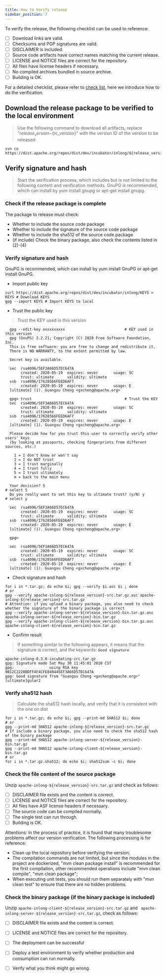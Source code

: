 ```yaml
---
title: How to Verify release
sidebar_position: 7
---
```


To verify the release, the following checklist can be used to reference:
- [ ] Download links are valid.
- [ ] Checksums and PGP signatures are valid.
- [ ] DISCLAIMER is included.
- [ ] Source code artifacts have correct names matching the current release.
- [ ] LICENSE and NOTICE files are correct for the repository.
- [ ] All files have license headers if necessary.
- [ ] No compiled archives bundled in source archive.
- [ ] Building is OK.

For a detailed checklist, please refer to [check list](https://cwiki.apache.org/confluence/display/INCUBATOR/Incubator+Release+Checklist), here we introduce how to do the verification.

## Download the release package to be verified to the local environment
> Use the following command to download all artifacts, replace "${release_version}-${rc_version}" with the version ID of the version to be released:
```shell
svn co https://dist.apache.org/repos/dist/dev/incubator/inlong/${release_version}-${rc_version}/
```

## Verify signature and hash
> Start the verification process, which includes but is not limited to the following content and verification methods.
> GnuPG is recommended, which can install by yum install gnupg or apt-get install gnupg.

### Check if the release package is complete
The package to release must check:
- Whether to include the source code package
- Whether to include the signature of the source code package
- Whether to include the sha512 of the source code package
- (if include) Check the binary package, also check the contents listed in (2)-(4)

### Verify signature and hash
GnuPG is recommended, which can install by yum install GnuPG or apt-get install GnuPG.
  - Import public key
  ```shell
  curl https://dist.apache.org/repos/dist/dev/incubator/inlong/KEYS > KEYS # Download KEYS
  gpg --import KEYS # Import KEYS to local
  ```
  - Trust the public key
  > Trust the KEY used in this version
  ```shell
    gpg --edit-key xxxxxxxxxx                           # KEY used in this version
    gpg (GnuPG) 2.2.21; Copyright (C) 2020 Free Software Foundation, Inc.
    This is free software: you are free to change and redistribute it.
    There is NO WARRANTY, to the extent permitted by law.
    
    Secret key is available.
    
    sec  rsa4096/5EF3A66D57EC647A
         created: 2020-05-19  expires: never       usage: SC  
         trust: ultimate      validity: ultimate
    ssb  rsa4096/17628566FEED6AF7
         created: 2020-05-19  expires: never       usage: E   
    [ultimate] (1). Guangxu Cheng <gxcheng@apache.org>
    
    gpg> trust                                          # Trust the KEY
    sec  rsa4096/5EF3A66D57EC647A
         created: 2020-05-19  expires: never       usage: SC  
         trust: ultimate      validity: ultimate
    ssb  rsa4096/17628566FEED6AF7
         created: 2020-05-19  expires: never       usage: E   
    [ultimate] (1). Guangxu Cheng <gxcheng@apache.org>
    
    Please decide how far you trust this user to correctly verify other users' keys
    (by looking at passports, checking fingerprints from different sources, etc.)
    
      1 = I don't know or won't say
      2 = I do NOT trust
      3 = I trust marginally
      4 = I trust fully
      5 = I trust ultimately
      m = back to the main menu
    
    Your decision? 5                                                    # select 5
    Do you really want to set this key to ultimate trust? (y/N) y       # select y
                                                                 
    sec  rsa4096/5EF3A66D57EC647A
         created: 2020-05-19  expires: never       usage: SC  
         trust: ultimate      validity: ultimate
    ssb  rsa4096/17628566FEED6AF7
         created: 2020-05-19  expires: never       usage: E   
    [ultimate] (1). Guangxu Cheng <gxcheng@apache.org>
    
    gpg> 
         
    sec  rsa4096/5EF3A66D57EC647A
         created: 2020-05-19  expires: never       usage: SC  
         trust: ultimate      validity: ultimate
    ssb  rsa4096/17628566FEED6AF7
         created: 2020-05-19  expires: never       usage: E   
    [ultimate] (1). Guangxu Cheng <gxcheng@apache.org>
  ```
  - Check signature and hash
  ```shell
  for i in *.tar.gz; do echo $i; gpg --verify $i.asc $i ; done
  # or
  gpg --verify apache-inlong-${release_version}-src.tar.gz.asc apache-inlong-${release_version}-src.tar.gz
  # Attention: if you upload a binary package, you also need to check whether the signature of the binary package is correct
  gpg --verify apache-inlong-server-${release_version}-bin.tar.gz.asc apache-inlong-server-${release_version}-bin.tar.gz
  gpg --verify apache-inlong-client-${release_version}-bin.tar.gz.asc apache-inlong-client-${release_version}-bin.tar.gz
```
  - Confirm result
  > If something similar to the following appears, it means that the signature is correct, and the keywords: **`Good signature`**
```shell
apache-inlong-0.3.0-incubating-src.tar.gz
gpg: Signature made Sat May 30 11:45:01 2020 CST
gpg:                using RSA key 9B12C2228BDFF4F4CFE849445EF3A66D57EC647A
gpg: Good signature from "Guangxu Cheng <gxcheng@apache.org>" [ultimate]gular2
```

### Verify sha512 hash
> Calculate the sha512 hash locally, and verify that it is consistent with the one on dist
```shell
for i in *.tar.gz; do echo $i; gpg --print-md SHA512 $i; done
# or
gpg --print-md SHA512 apache-inlong-${release_version}-src.tar.gz
# If include a binary package, you also need to check the sha512 hash of the binary package
gpg --print-md SHA512 apache-inlong-server-${release_version}-bin.tar.gz
gpg --print-md SHA512 apache-inlong-client-${release_version}-bin.tar.gz
# or
for i in *.tar.gz.sha512; do echo $i; sha512sum -c $i; done
```

### Check the file content of the source package
Unzip `apache-inlong-${release_version}-src.tar.gz` and check as follows:
- [ ] DISCLAIMER file exists and the content is correct.
- [ ] LICENSE and NOTICE files are correct for the repository.
- [ ] All files have ASF license headers if necessary.
- [ ] The source code can be compiled normally.
- [ ] The single test can run through.
- [ ] Building is OK.

Attentions:
   In the process of practice, it is found that many troublesome problems affect our version verification. The following processing is for reference:
   - Clean up the local repository before verifying the version;
   - The compilation commands are not limited, but since the modules in the project are dockerized, "mvn clean package install" is recommended for the first compilation, other recommended operations include "mvn clean compile", "mvn clean package";
   - When executing unit tests, you should run them separately with "mvn clean test" to ensure that there are no hidden problems.

### Check the binary package (if the binary package is included)
  Unzip `apache-inlong-client-${release_version}-src.tar.gz` and `
  apache-inlong-server-${release_version}-src.tar.gz`, check as follows:
- [ ] DISCLAIMER file exists and the content is correct.
- [ ] LICENSE and NOTICE files are correct for the repository.
- [ ] The deployment can be successful
- [ ] Deploy a test environment to verify whether production and consumption can run normally.
- [ ] Verify what you think might go wrong.

